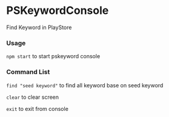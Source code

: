# PSKeywordConsole
Find Keyword in PlayStore

### Usage
`npm start` to start pskeyword console

### Command List
`find "seed keyword"` to find all keyword base on seed keyword

`clear` to clear screen

`exit` to exit from console
